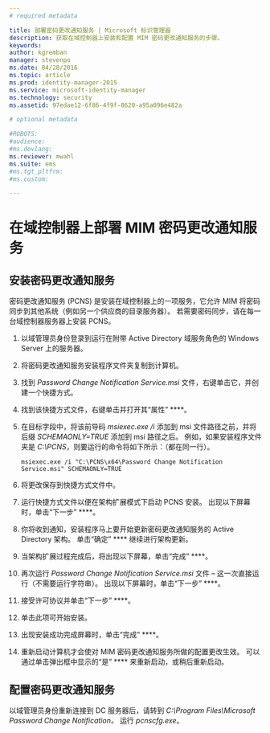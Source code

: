 ```yaml
---
# required metadata

title: 部署密码更改通知服务 | Microsoft 标识管理器
description: 获取在域控制器上安装和配置 MIM 密码更改通知服务的步骤。
keywords:
author: kgremban
manager: stevenpo
ms.date: 04/28/2016
ms.topic: article
ms.prod: identity-manager-2015
ms.service: microsoft-identity-manager
ms.technology: security
ms.assetid: 97edae12-6f86-4f9f-8620-a95a096e482a

# optional metadata

#ROBOTS:
#audience:
#ms.devlang:
ms.reviewer: mwahl
ms.suite: ems
#ms.tgt_pltfrm:
#ms.custom:

---
```


# 在域控制器上部署 MIM 密码更改通知服务

## 安装密码更改通知服务
密码更改通知服务 (PCNS) 是安装在域控制器上的一项服务，它允许 MIM 将密码同步到其他系统（例如另一个供应商的目录服务器）。 若需要密码同步，请在每一台域控制器服务器上安装 PCNS。

1.  以域管理员身份登录到运行在附带 Active Directory 域服务角色的 Windows Server 上的服务器。

2.  将密码更改通知服务安装程序文件夹复制到计算机。

3.  找到 *Password Change Notification Service.msi* 文件，右键单击它，并创建一个快捷方式。

4.  找到该快捷方式文件，右键单击并打开其“属性” ****。

5.  在目标字段中，将该前导码 *msiexec.exe /i* 添加到 msi 文件路径之前，并将后缀 *SCHEMAONLY=TRUE* 添加到 msi 路径之后。 例如，如果安装程序文件夹是 *C:\PCNS*，则要运行的命令将如下所示：（都在同一行）。

    ```
    msiexec.exe /i "C:\PCNS\x64\Password Change Notification Service.msi" SCHEMAONLY=TRUE
    ```

6.  将更改保存到快捷方式文件中。

7.  运行快捷方式文件以便在架构扩展模式下启动 PCNS 安装。 出现以下屏幕时，单击“下一步” ****。

8.  你将收到通知，安装程序马上要开始更新密码更改通知服务的 Active Directory 架构。 单击“确定” **** 继续进行架构更新。

9. 当架构扩展过程完成后，将出现以下屏幕，单击“完成” ****。

10. 再次运行 *Password Change Notification Service.msi* 文件 – 这一次直接运行（不需要运行字符串）。  出现以下屏幕时，单击“下一步” ****。

11. 接受许可协议并单击“下一步” ****。

12. 单击此项可开始安装。

13. 出现安装成功完成屏幕时，单击“完成” ****。

14. 重新启动计算机才会使对 MIM 密码更改通知服务所做的配置更改生效。 可以通过单击弹出框中显示的“是” **** 来重新启动，或稍后重新启动。

## 配置密码更改通知服务
以域管理员身份重新连接到 DC 服务器后，请转到 *C:\Program Files\Microsoft Password Change Notification。* 运行 *pcnscfg.exe*。


<!--HONumber=Apr16_HO2-->


